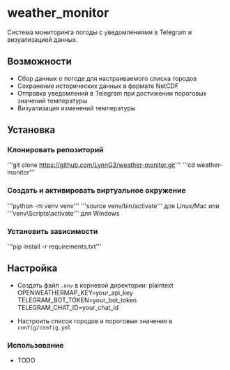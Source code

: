 # weather_monitor

Система мониторинга погоды с уведомлениями в Telegram и визуализацией данных.

## Возможности

- Сбор данных о погоде для настраиваемого списка городов
- Сохранение исторических данных в формате NetCDF
- Отправка уведомлений в Telegram при достижении пороговых значений температуры
- Визуализация изменений температуры 

## Установка

### Клонировать репозиторий
'''git clone https://github.com/LynnG3/weather-monitor.git'''
'''cd weather-monitor'''
### Создать и активировать виртуальное окружение
'''python -m venv venv'''
'''source venv/bin/activate''' для Linux/Mac
или
'''venv\Scripts\activate''' для  Windows
### Установить зависимости
'''pip install -r requirements.txt'''

## Настройка
- Создать файл `.env` в корневой директории:
plaintext
OPENWEATHERMAP_KEY=your_api_key
TELEGRAM_BOT_TOKEN=your_bot_token
TELEGRAM_CHAT_ID=your_chat_id

- Настроить список городов и пороговые значения в `config/config.yml`

### Использование
- TODO

